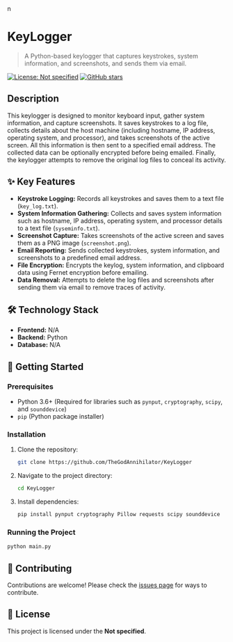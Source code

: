 n
# KeyLogger

> A Python-based keylogger that captures keystrokes, system information, and screenshots, and sends them via email.

[![License: Not specified](https://img.shields.io/badge/License-Not%20specified-yellow.svg)](https://github.com/TheGodAnnihilator/KeyLogger)
[![GitHub stars](https://img.shields.io/github/stars/TheGodAnnihilator/KeyLogger?style=social)](https://github.com/TheGodAnnihilator/KeyLogger)

## Description

This keylogger is designed to monitor keyboard input, gather system information, and capture screenshots. It saves keystrokes to a log file, collects details about the host machine (including hostname, IP address, operating system, and processor), and takes screenshots of the active screen. All this information is then sent to a specified email address. The collected data can be optionally encrypted before being emailed. Finally, the keylogger attempts to remove the original log files to conceal its activity.

## ✨ Key Features

- **Keystroke Logging:** Records all keystrokes and saves them to a text file (`key_log.txt`).
- **System Information Gathering:** Collects and saves system information such as hostname, IP address, operating system, and processor details to a text file (`syseminfo.txt`).
- **Screenshot Capture:** Takes screenshots of the active screen and saves them as a PNG image (`screenshot.png`).
- **Email Reporting:** Sends collected keystrokes, system information, and screenshots to a predefined email address.
- **File Encryption:** Encrypts the keylog, system information, and clipboard data using Fernet encryption before emailing.
- **Data Removal:** Attempts to delete the log files and screenshots after sending them via email to remove traces of activity.

## 🛠️ Technology Stack

- **Frontend:** N/A
- **Backend:** Python
- **Database:** N/A

## 🚀 Getting Started

### Prerequisites

- Python 3.6+ (Required for libraries such as `pynput`, `cryptography`, `scipy`, and `sounddevice`)
- `pip` (Python package installer)

### Installation

1.  Clone the repository:
    ```sh
    git clone https://github.com/TheGodAnnihilator/KeyLogger
    ```
2.  Navigate to the project directory:
    ```sh
    cd KeyLogger
    ```
3.  Install dependencies:
    ```sh
    pip install pynput cryptography Pillow requests scipy sounddevice
    ```
                
### Running the Project
```sh
python main.py
```

## 🤝 Contributing

Contributions are welcome! Please check the [issues page](https://github.com/TheGodAnnihilator/KeyLogger/issues) for ways to contribute.

## 📝 License

This project is licensed under the **Not specified**.
